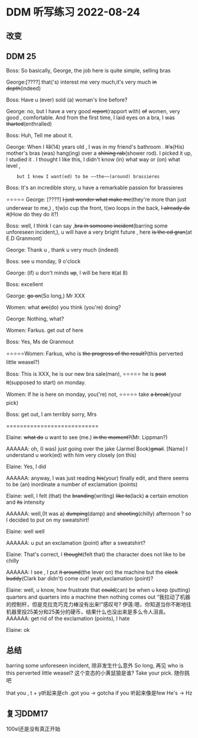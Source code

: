 # DDM 听写练习 2022-08-24

## 改变

## DDM 25
Boss: So basically, George, the job here is quite simple, selling bras

George:[????] that('s) interest me very much,it's very much ~~in depth~~(indeed)

Boss: Have u (ever) sold (a) woman's  line before?

George: no, but I have a very good ~~report~~(rapport with) ~~of~~ women, very good , comfortable.
        And from the first time, I laid eyes on a bra, I was ~~tharted~~(enthralled)

Boss: Huh, Tell me about it.

George: When I ~~13~~(14) years old , I was in my friend's bathroom . ~~It's~~(His) mother's bras (was) hang(ing) over  a ~~shining rab~~(shower rod).
        I picked it up, I studied it . I thought I like this, I didn't know (in) what way or (on) what level ,

        but I knew I want(ed) to be ~~the~~(around) brassieres

Boss: It's an incredible story, u have a remarkable passion for brassieres

⭐️⭐️⭐⭐️⭐ George: [????]  ~~I just wonder what make me~~(they're more than just underwear to me,) ,
        t(w)o cup the front, t(wo loops in the back, ~~I already do it~~(How do they do it?)

Boss: well, I think I can say ,~~bra in someone incident~~(barring some unforeseen incident,), u will have a very bright future , here ~~is the ed gran~~(at E.D Granmont)

George: Thank u , thank u very much (indeed)

Boss: see u monday, 9 o'clock

George: (if) u don't minds ~~up~~, I will be here ~~it~~(at 8)

Boss: excellent

George: ~~go on~~(So long,) Mr XXX


Women: what ~~are~~(do) you think (you're) doing? 

George: Nothing, what?

Women: Farkus. get out of here

Boss: Yes, Ms de Granmout

⭐️⭐️⭐⭐️⭐Women: Farkus, who is ~~the progress of the result?~~(this perverted little weasel?)

Boss: This is XXX, he is our new  bra sale(man), ⭐️⭐️⭐⭐️⭐ he is ~~post it~~(supposed to start)  on monday.

Women: If he is here on monday, you('re) not, ⭐️⭐️⭐⭐️⭐ take ~~a break~~(your pick)

Boss: get out, I am terribly sorry, Mrs


===========================

Elaine: ~~what do~~ u want to see (me.) ~~in the moment?~~(Mr. Lippman?)

AAAAAA: oh, (I was) just going over the jake (Jarmel Book)~~gmail~~. [Name] I understand u work(ed) with him very closely (on this) 

Elaine: Yes, I did

AAAAAA: anyway, I was just reading ~~his~~(your) finally edit, and there seems to be (an) inordinate a number of exclamation (points)

Elaine: well, I felt (that) the ~~branding~~(writing) ~~like to~~(lack) ~~a~~ certain emotion and ~~its~~ intensity

AAAAAA: well,(It was a) ~~dumping~~(damp) and ~~shooting~~(chilly) afternoon ? so  I decided to put on my sweatshirt!

Elaine: well well

AAAAAA: u put an exclamation (point) after a sweatshirt?

Elaine: That's correct, I ~~thought~~(felt that) the character does not like to be chilly

AAAAAA: I see , I put ~~it around~~(the lever on) the machine but the ~~clock buddy~~(Clark bar didn't) come out! yeah,exclamation (point)?

Elaine: well, u know, how frustrate that ~~could~~(can) be when u keep (putting) quarters and quarters into a machine then nothing comes out
“我拉动了机器的控制杆，但是克拉克巧克力棒没有出来!”感叹号?
伊莲:嗯，你知道当你不断地往机器里投25美分和25美分的硬币，结果什么也没出来是多么令人沮丧。
AAAAAA: get rid of the exclamation (points), I hate

Elaine: ok 



## 总结


barring some unforeseen incident, 除非发生什么意外
So long, 再见
who is this perverted little weasel? 这个变态的小黄鼠狼是谁?
Take your pick. 随你挑吧

that you , t + y听起来是ch .got you -> gotcha
if you 听起来像是few
He's -> Hz

## 复习DDM17
100sl还是没有真正开始